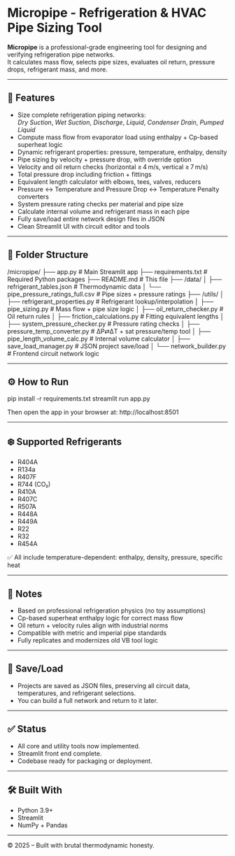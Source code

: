 # Micropipe - Refrigeration & HVAC Pipe Sizing Tool

**Micropipe** is a professional-grade engineering tool for designing and verifying refrigeration pipe networks.  
It calculates mass flow, selects pipe sizes, evaluates oil return, pressure drops, refrigerant mass, and more.

---

## 🚀 Features

- Size complete refrigeration piping networks:  
  _Dry Suction_, _Wet Suction_, _Discharge_, _Liquid_, _Condenser Drain_, _Pumped Liquid_
- Compute mass flow from evaporator load using enthalpy + Cp-based superheat logic
- Dynamic refrigerant properties: pressure, temperature, enthalpy, density
- Pipe sizing by velocity + pressure drop, with override option
- Velocity and oil return checks (horizontal ≥ 4 m/s, vertical ≥ 7 m/s)
- Total pressure drop including friction + fittings
- Equivalent length calculator with elbows, tees, valves, reducers
- Pressure ↔ Temperature and Pressure Drop ↔ Temperature Penalty converters
- System pressure rating checks per material and pipe size
- Calculate internal volume and refrigerant mass in each pipe
- Fully save/load entire network design files in JSON
- Clean Streamlit UI with circuit editor and tools

---

## 📂 Folder Structure

/micropipe/ ├── app.py # Main Streamlit app ├── requirements.txt # Required Python packages ├── README.md # This file ├── /data/ │ ├── refrigerant_tables.json # Thermodynamic data │ └── pipe_pressure_ratings_full.csv # Pipe sizes + pressure ratings ├── /utils/ │ ├── refrigerant_properties.py # Refrigerant lookup/interpolation │ ├── pipe_sizing.py # Mass flow + pipe size logic │ ├── oil_return_checker.py # Oil return rules │ ├── friction_calculations.py # Fitting equivalent lengths │ ├── system_pressure_checker.py # Pressure rating checks │ ├── pressure_temp_converter.py # ΔP⇄ΔT + sat pressure/temp tool │ ├── pipe_length_volume_calc.py # Internal volume calculator │ ├── save_load_manager.py # JSON project save/load │ └── network_builder.py # Frontend circuit network logic

---

## ⚙️ How to Run

pip install -r requirements.txt
streamlit run app.py

Then open the app in your browser at:
http://localhost:8501

---

## ❄️ Supported Refrigerants

- R404A
- R134a
- R407F
- R744 (CO₂)
- R410A
- R407C
- R507A
- R448A
- R449A
- R22
- R32
- R454A

✅ All include temperature-dependent: enthalpy, density, pressure, specific heat

---

## 📌 Notes

- Based on professional refrigeration physics (no toy assumptions)
- Cp-based superheat enthalpy logic for correct mass flow
- Oil return + velocity rules align with industrial norms
- Compatible with metric and imperial pipe standards
- Fully replicates and modernizes old VB tool logic

---

## 💾 Save/Load

- Projects are saved as JSON files, preserving all circuit data, temperatures, and refrigerant selections.
- You can build a full network and return to it later.

---

## ✅ Status

- All core and utility tools now implemented.
- Streamlit front end complete.
- Codebase ready for packaging or deployment.

---

## 🛠️ Built With

- Python 3.9+
- Streamlit
- NumPy + Pandas

---

© 2025 – Built with brutal thermodynamic honesty.

